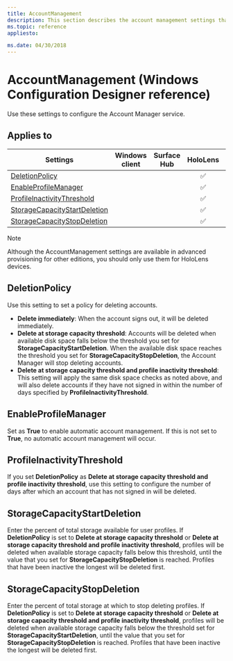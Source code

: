 ```yaml
---
title: AccountManagement
description: This section describes the account management settings that you can configure in provisioning packages for Windows 10 using Windows Configuration Designer. 
ms.topic: reference
appliesto: 

ms.date: 04/30/2018 
--- 
```


# AccountManagement (Windows Configuration Designer reference)

Use these settings to configure the Account Manager service.

## Applies to

| Settings | Windows client | Surface Hub | HoloLens | IoT Core |
| --- | :---: | :---: | :---: | :---: |
| [DeletionPolicy](#deletionpolicy) |  |  | ✅ |  |
| [EnableProfileManager](#enableprofilemanager) |  |  | ✅ |  |
| [ProfileInactivityThreshold](#profileinactivitythreshold) |  |  | ✅ |  |
| [StorageCapacityStartDeletion](#storagecapacitystartdeletion) |  |  | ✅ |  |
| [StorageCapacityStopDeletion](#storagecapacitystopdeletion) |  |  | ✅ |  | 

>[!NOTE]
>Although the AccountManagement settings are available in advanced provisioning for other editions, you should only use them for HoloLens devices. 


## DeletionPolicy 

Use this setting to set a policy for deleting accounts. 

- **Delete immediately**: When the account signs out, it will be deleted immediately.
- **Delete at storage capacity threshold**: Accounts will be deleted when available disk space falls below the threshold you set for **StorageCapacityStartDeletion**. When the available disk space reaches the threshold you set for **StorageCapacityStopDeletion**, the Account Manager will stop deleting accounts.
- **Delete at storage capacity threshold and profile inactivity threshold**: This setting will apply the same disk space checks as noted above, and will also delete accounts if they have not signed in within the number of days specified by **ProfileInactivityThreshold**. 

## EnableProfileManager 

Set as **True** to enable automatic account management. If this is not set to **True**, no automatic account management will occur. 


## ProfileInactivityThreshold 

If you set **DeletionPolicy** as **Delete at storage capacity threshold and profile inactivity threshold**, use this setting to configure the number of days after which an account that has not signed in will be deleted. 

## StorageCapacityStartDeletion 

Enter the percent of total storage available for user profiles. If **DeletionPolicy** is set to **Delete at storage capacity threshold** or **Delete at storage capacity threshold and profile inactivity threshold**, profiles will be deleted when available storage capacity falls below this threshold, until the value that you set for **StorageCapacityStopDeletion** is reached. Profiles that have been inactive the longest will be deleted first. 

## StorageCapacityStopDeletion 

Enter the percent of total storage at which to stop deleting profiles. If **DeletionPolicy** is set to **Delete at storage capacity threshold** or **Delete at storage capacity threshold and profile inactivity threshold**, profiles will be deleted when available storage capacity falls below the threshold set for **StorageCapacityStartDeletion**, until the value that you set for **StorageCapacityStopDeletion** is reached. Profiles that have been inactive the longest will be deleted first.
